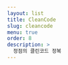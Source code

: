 ```yaml
---
layout: list
title: CleanCode
slug: cleancode
menu: true
order: 8
description: >
  정점의 클린코드 정복
---
```

